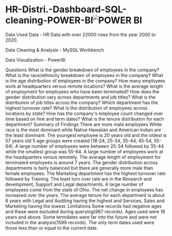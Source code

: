 # HR-Distri.-Dashboard-SQL-cleaning-POWER-BI![POWER BI](https://github.com/user-attachments/assets/e38d592c-fb09-41b0-89ba-cb6168ba9bfc)
Data Used
Data - HR Data with over 22000 rows from the year 2000 to 2020.

Data Cleaning & Analysis - MySQL Workbench

Data Visualization - PowerBI

Questions
What is the gender breakdown of employees in the company?
What is the race/ethnicity breakdown of employees in the company?
What is the age distribution of employees in the company?
How many employees work at headquarters versus remote locations?
What is the average length of employment for employees who have been terminated?
How does the gender distribution vary across departments and job titles?
What is the distribution of job titles across the company?
Which department has the highest turnover rate?
What is the distribution of employees across locations by state?
How has the company's employee count changed over time based on hire and term dates?
What is the tenure distribution for each department?
Summary of Findings
There are more male employees
White race is the most dominant while Native Hawaiian and American Indian are the least dominant.
The youngest employee is 20 years old and the oldest is 57 years old
5 age groups were created (18-24, 25-34, 35-44, 45-54, 55-64). A large number of employees were between 25-34 followed by 35-44 while the smallest group was 55-64.
A large number of employees work at the headquarters versus remotely.
The average length of employment for terminated employees is around 7 years.
The gender distribution across departments is fairly balanced but there are generally more male than female employees.
The Marketing department has the highest turnover rate followed by Training. The least turn over rate are in the Research and development, Support and Legal departments.
A large number of employees come from the state of Ohio.
The net change in employees has increased over the years.
The average tenure for each department is about 8 years with Legal and Auditing having the highest and Services, Sales and Marketing having the lowest.
Limitations
Some records had negative ages and these were excluded during querying(967 records). Ages used were 18 years and above.
Some termdates were far into the future and were not included in the analysis(1599 records). The only term dates used were those less than or equal to the current date.
